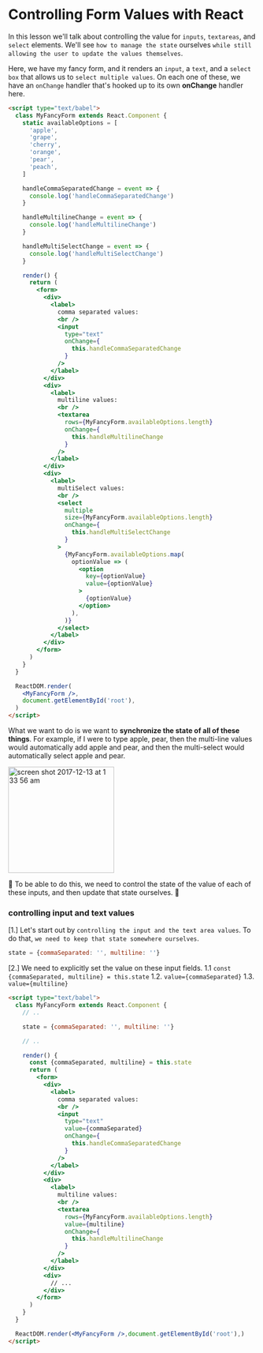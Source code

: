 # Controlling Form Values with React

In this lesson we'll talk about controlling the value for `inputs`, `textareas`, and `select` elements. We'll see `how to manage the state` ourselves `while still allowing the user to update the values themselves`.

Here, we have my fancy form, and it renders an `input`, a `text`, and a `select box` that allows us to `select multiple values`. On each one of these, we have an `onChange` handler that's hooked up to its own **onChange** handler here.

```html
<script type="text/babel">
  class MyFancyForm extends React.Component {
    static availableOptions = [
      'apple',
      'grape',
      'cherry',
      'orange',
      'pear',
      'peach',
    ]

    handleCommaSeparatedChange = event => {
      console.log('handleCommaSeparatedChange')
    }

    handleMultilineChange = event => {
      console.log('handleMultilineChange')
    }

    handleMultiSelectChange = event => {
      console.log('handleMultiSelectChange')
    }

    render() {
      return (
        <form>
          <div>
            <label>
              comma separated values:
              <br />
              <input
                type="text"
                onChange={
                  this.handleCommaSeparatedChange
                }
              />
            </label>
          </div>
          <div>
            <label>
              multiline values:
              <br />
              <textarea
                rows={MyFancyForm.availableOptions.length}
                onChange={
                  this.handleMultilineChange
                }
              />
            </label>
          </div>
          <div>
            <label>
              multiSelect values:
              <br />
              <select
                multiple
                size={MyFancyForm.availableOptions.length}
                onChange={
                  this.handleMultiSelectChange
                }
              >
                {MyFancyForm.availableOptions.map(
                  optionValue => (
                    <option
                      key={optionValue}
                      value={optionValue}
                    >
                      {optionValue}
                    </option>
                  ),
                )}
              </select>
            </label>
          </div>
        </form>
      )
    }
  }

  ReactDOM.render(
    <MyFancyForm />,
    document.getElementById('root'),
  )
</script>
```

What we want to do is we want to **synchronize the state of all of these things**. For example, if I were to type apple, pear, then the multi-line values would automatically add apple and pear, and then the multi-select would automatically select apple and pear.

<img width="215" alt="screen shot 2017-12-13 at 1 33 56 am" src="https://user-images.githubusercontent.com/5876481/33931800-ffbff086-dfa5-11e7-9287-c01db146c19e.png">

:monkey: To be able to do this, we need to control the state of the value of each of these inputs, and then update that state ourselves. :key:

### controlling input and text values
[1.] Let's start out by `controlling the input and the text area values`. To do that, `we need to keep that state somewhere ourselves`.

```javascript
state = {commaSeparated: '', multiline: ''}
```

[2.] We need to explicitly set the value on these input fields. 1.1 `const {commaSeparated, multiline} = this.state` 1.2. `value={commaSeparated}` 1.3. `value={multiline}`

```html
<script type="text/babel">
  class MyFancyForm extends React.Component {
    // ..

    state = {commaSeparated: '', multiline: ''}

    // ..

    render() {
      const {commaSeparated, multiline} = this.state
      return (
        <form>
          <div>
            <label>
              comma separated values:
              <br />
              <input
                type="text"
                value={commaSeparated}
                onChange={
                  this.handleCommaSeparatedChange
                }
              />
            </label>
          </div>
          <div>
            <label>
              multiline values:
              <br />
              <textarea
                rows={MyFancyForm.availableOptions.length}
                value={multiline}
                onChange={
                  this.handleMultilineChange
                }
              />
            </label>
          </div>
          <div>
            // ...
          </div>
        </form>
      )
    }
  }

  ReactDOM.render(<MyFancyForm />,document.getElementById('root'),)
</script>
```


